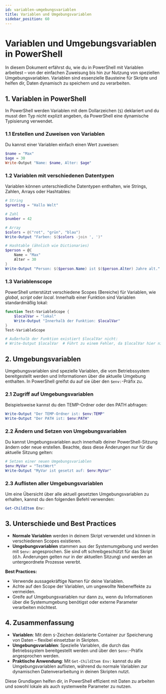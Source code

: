```yaml
---
id: variablen-umgebungsvariablen
title: Variablen und Umgebungsvariablen
sidebar_position: 60
---
```


# Variablen und Umgebungsvariablen in PowerShell

In diesem Dokument erfährst du, wie du in PowerShell mit Variablen arbeitest – von der einfachen Zuweisung bis hin zur Nutzung von speziellen Umgebungsvariablen. Variablen sind essenzielle Bausteine für Skripte und helfen dir, Daten dynamisch zu speichern und zu verarbeiten.

## 1. Variablen in PowerShell

In PowerShell werden Variablen mit dem Dollarzeichen (`$`) deklariert und du musst den Typ nicht explizit angeben, da PowerShell eine dynamische Typisierung verwendet.

### 1.1 Erstellen und Zuweisen von Variablen

Du kannst einer Variablen einfach einen Wert zuweisen:

```powershell
$name = "Max"
$age = 30
Write-Output "Name: $name, Alter: $age"
```

### 1.2 Variablen mit verschiedenen Datentypen

Variablen können unterschiedliche Datentypen enthalten, wie Strings, Zahlen, Arrays oder Hashtables:

```powershell
# String
$greeting = "Hallo Welt"

# Zahl
$number = 42

# Array
$colors = @("rot", "grün", "blau")
Write-Output "Farben: $($colors -join ', ')"

# Hashtable (ähnlich wie Dictionaries)
$person = @{
    Name = "Max"
    Alter = 30
}
Write-Output "Person: $($person.Name) ist $($person.Alter) Jahre alt."
```

### 1.3 Variablenscope

PowerShell unterstützt verschiedene Scopes (Bereiche) für Variablen, wie *global*, *script* oder *local*. Innerhalb einer Funktion sind Variablen standardmäßig lokal:

```powershell
function Test-VariableScope {
    $localVar = "lokal"
    Write-Output "Innerhalb der Funktion: $localVar"
}
Test-VariableScope

# Außerhalb der Funktion existiert $localVar nicht:
# Write-Output $localVar  # Führt zu einem Fehler, da $localVar hier nicht definiert ist.
```

## 2. Umgebungsvariablen

Umgebungsvariablen sind spezielle Variablen, die vom Betriebssystem bereitgestellt werden und Informationen über die aktuelle Umgebung enthalten. In PowerShell greifst du auf sie über den `$env:`-Präfix zu.

### 2.1 Zugriff auf Umgebungsvariablen

Beispielsweise kannst du den TEMP-Ordner oder den PATH abfragen:

```powershell
Write-Output "Der TEMP-Ordner ist: $env:TEMP"
Write-Output "Der PATH ist: $env:PATH"
```

### 2.2 Ändern und Setzen von Umgebungsvariablen

Du kannst Umgebungsvariablen auch innerhalb deiner PowerShell-Sitzung ändern oder neue erstellen. Beachte, dass diese Änderungen nur für die aktuelle Sitzung gelten:

```powershell
# Setzen einer neuen Umgebungsvariablen
$env:MyVar = "TestWert"
Write-Output "MyVar ist gesetzt auf: $env:MyVar"
```

### 2.3 Auflisten aller Umgebungsvariablen

Um eine Übersicht über alle aktuell gesetzten Umgebungsvariablen zu erhalten, kannst du den folgenden Befehl verwenden:

```powershell
Get-ChildItem Env:
```

## 3. Unterschiede und Best Practices

- **Normale Variablen** werden in deinem Skript verwendet und können in verschiedenen Scopes existieren.  
- **Umgebungsvariablen** stammen aus der Systemumgebung und werden mit `$env:` angesprochen. Sie sind oft schreibgeschützt für das Skript (d.h. Änderungen gelten nur in der aktuellen Sitzung) und werden an untergeordnete Prozesse vererbt.

**Best Practices:**
- Verwende aussagekräftige Namen für deine Variablen.
- Achte auf den Scope der Variablen, um ungewollte Nebeneffekte zu vermeiden.
- Greife auf Umgebungsvariablen nur dann zu, wenn du Informationen über die Systemumgebung benötigst oder externe Parameter verarbeiten möchtest.

## 4. Zusammenfassung

- **Variablen**: Mit dem `$`-Zeichen deklarierte Container zur Speicherung von Daten – flexibel einsetzbar in Skripten.
- **Umgebungsvariablen**: Spezielle Variablen, die durch das Betriebssystem bereitgestellt werden und über den `$env:`-Präfix angesprochen werden.
- **Praktische Anwendung**: Mit `Get-ChildItem Env:` kannst du alle Umgebungsvariablen auflisten, während du normale Variablen zur dynamischen Datenverarbeitung in deinen Skripten nutzt.

Diese Grundlagen helfen dir, in PowerShell effizient mit Daten zu arbeiten und sowohl lokale als auch systemweite Parameter zu nutzen.

